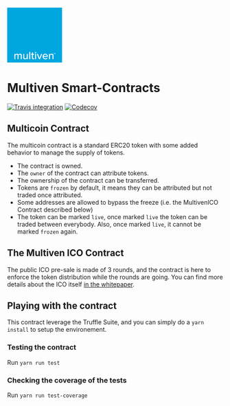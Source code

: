 ![image](assets/logo-multiven.png)

# Multiven Smart-Contracts

[![Travis integration](https://travis-ci.org/Multiven-Group-BV/smart-contracts.svg?branch=master)](https://travis-ci.org/Multiven-Group-BV/smart-contracts) [![Codecov](https://codecov.io/gh/Multiven-Group-BV/smart-contracts/branch/master/graph/badge.svg)](https://codecov.io/gh/Multiven-Group-BV/smart-contracts/)

## Multicoin Contract

The multicoin contract is a standard ERC20 token with some added behavior to manage the supply of tokens.

 - The contract is owned.
 - The `owner` of the contract can attribute tokens.
 - The ownership of the contract can be transferred.
 - Tokens are `frozen` by default, it means they can be attributed but not traded once attributed.
 - Some addresses are allowed to bypass the freeze (i.e. the MultivenICO Contract described below)
 - The token can be marked `live`, once marked `live` the token can be traded between everybody. Also, once marked `live`, it cannot be marked `frozen` again.

## The Multiven ICO Contract

The public ICO pre-sale is made of 3 rounds, and the contract is here to enforce the token distribution while the rounds are going. You can find more details about the ICO itself [in the whitepaper](https://www.multiven.io/multiven.pdf).

## Playing with the contract

This contract leverage the Truffle Suite, and you can simply do a `yarn install` to setup the environement.

### Testing the contract

Run `yarn run test`

### Checking the coverage of the tests

Run `yarn run test-coverage`
